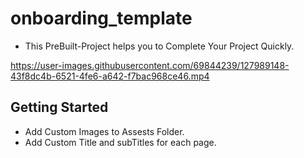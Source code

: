 # onboarding_template

- This PreBuilt-Project helps you to Complete Your Project Quickly.





https://user-images.githubusercontent.com/69844239/127989148-43f8dc4b-6521-4fe6-a642-f7bac968ce46.mp4





## Getting Started

* Add Custom Images to Assests Folder.
* Add Custom Title and subTitles for each page.





